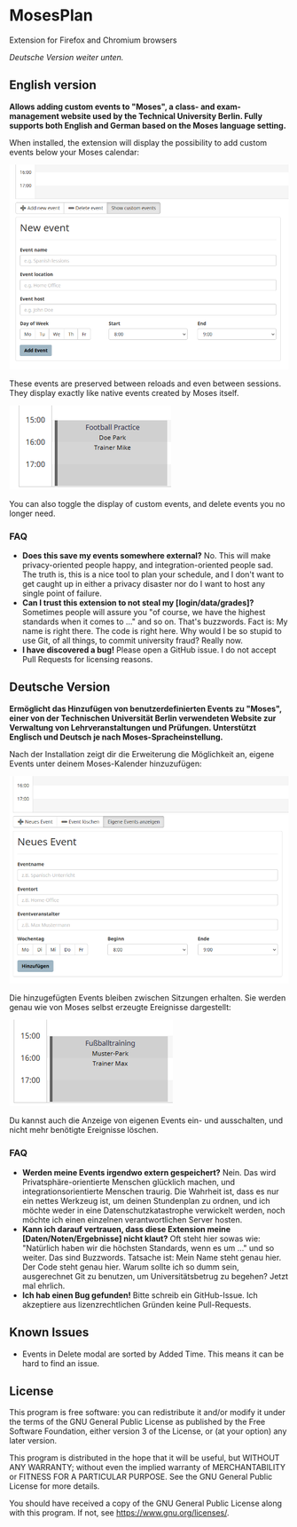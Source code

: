 # MosesPlan

Extension for Firefox and Chromium browsers

*Deutsche Version weiter unten.*

## English version

**Allows adding custom events to "Moses", a class- and exam-management website used by the Technical University Berlin.
Fully supports both English and German based on the Moses language setting.**

When installed, the extension will display the possibility to add custom events below your Moses calendar:

![](images/1.png)

These events are preserved between reloads and even between sessions. They display exactly like native events created by
Moses itself.

![](images/2.png)

You can also toggle the display of custom events, and delete events you no longer need.

### FAQ

* **Does this save my events somewhere external?** No. This will make privacy-oriented people happy, and
  integration-oriented people sad. The truth is, this is a nice tool to plan your schedule, and I don't want to get
  caught up in either a privacy disaster nor do I want to host any single point of failure.
* **Can I trust this extension to not steal my [login/data/grades]?** Sometimes people will assure you "of course, we
  have the highest standards when it comes to ..." and so on. That's buzzwords. Fact is: My name is right there. The
  code is right here. Why would I be so stupid to use Git, of all things, to commit university fraud? Really now.
* **I have discovered a bug!** Please open a GitHub issue. I do not accept Pull Requests for licensing reasons.

## Deutsche Version

**Ermöglicht das Hinzufügen von benutzerdefinierten Events zu "Moses", einer von der Technischen Universität Berlin
verwendeten Website zur Verwaltung von Lehrveranstaltungen und Prüfungen. Unterstützt Englisch und Deutsch je nach
Moses-Spracheinstellung.**

Nach der Installation zeigt dir die Erweiterung die Möglichkeit an, eigene Events unter deinem Moses-Kalender
hinzuzufügen:

![](images/1_de.png)

Die hinzugefügten Events bleiben zwischen Sitzungen erhalten. Sie werden genau wie von Moses selbst erzeugte Ereignisse
dargestellt:

![](images/2_de.png)

Du kannst auch die Anzeige von eigenen Events ein- und ausschalten, und nicht mehr benötigte Ereignisse löschen.

### FAQ

* **Werden meine Events irgendwo extern gespeichert?** Nein. Das wird Privatsphäre-orientierte Menschen glücklich
  machen, und integrationsorientierte Menschen traurig. Die Wahrheit ist, dass es nur ein nettes Werkzeug ist, um deinen
  Stundenplan zu ordnen, und ich möchte weder in eine Datenschutzkatastrophe verwickelt werden, noch möchte ich einen
  einzelnen verantwortlichen Server hosten.
* **Kann ich darauf vertrauen, dass diese Extension meine [Daten/Noten/Ergebnisse] nicht klaut?** Oft steht hier sowas wie: "Natürlich haben wir die höchsten Standards, wenn es um ..." und so weiter. Das sind Buzzwords. Tatsache ist: Mein Name steht genau hier. Der Code steht genau hier. Warum sollte ich so dumm sein, ausgerechnet Git zu benutzen, um Universitätsbetrug zu begehen? Jetzt mal ehrlich.
* **Ich hab einen Bug gefunden!** Bitte schreib ein GitHub-Issue. Ich akzeptiere aus lizenzrechtlichen Gründen keine Pull-Requests.

## Known Issues

* Events in Delete modal are sorted by Added Time. This means it can be hard to find an issue.

## License

This program is free software: you can redistribute it and/or modify it under the terms of the GNU General Public License as published by the Free Software Foundation, either version 3 of the License, or (at your option) any later version.

This program is distributed in the hope that it will be useful, but WITHOUT ANY WARRANTY; without even the implied warranty of MERCHANTABILITY or FITNESS FOR A PARTICULAR PURPOSE. See the GNU General Public License for more details.

You should have received a copy of the GNU General Public License along with this program. If not, see <https://www.gnu.org/licenses/>.